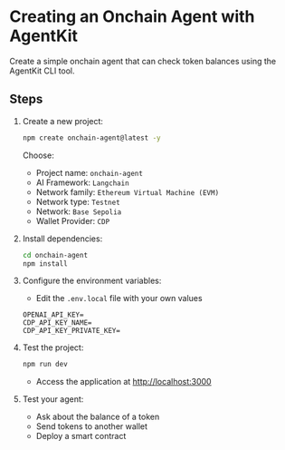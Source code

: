 # Creating an Onchain Agent with AgentKit

Create a simple onchain agent that can check token balances using the AgentKit CLI tool.

## Steps

1. Create a new project:

   ```bash
   npm create onchain-agent@latest -y
   ```

   Choose:
   - Project name: `onchain-agent`
   - AI Framework: `Langchain`
   - Network family: `Ethereum Virtual Machine (EVM)`
   - Network type: `Testnet`
   - Network: `Base Sepolia`
   - Wallet Provider: `CDP`

2. Install dependencies:

   ```bash
   cd onchain-agent
   npm install
   ```

3. Configure the environment variables:

   - Edit the `.env.local` file with your own values

   ```text
   OPENAI_API_KEY=
   CDP_API_KEY_NAME=
   CDP_API_KEY_PRIVATE_KEY=
   ```

4. Test the project:

   ```bash
   npm run dev
   ```

   - Access the application at <http://localhost:3000>

5. Test your agent:
   - Ask about the balance of a token
   - Send tokens to another wallet
   - Deploy a smart contract
